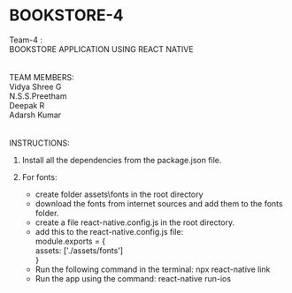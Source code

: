 # BOOKSTORE-4

Team-4 :\
BOOKSTORE APPLICATION USING REACT NATIVE\
\
\
TEAM MEMBERS:\
      Vidya Shree G\
      N.S.S.Preetham\
      Deepak R\
      Adarsh Kumar\
\
\
INSTRUCTIONS:
1. Install all the dependencies from the package.json file.

2. For fonts:
      - create folder assets\fonts in the root directory
      - download the fonts from internet sources and add them to the fonts folder.
      - create a file react-native.config.js in the root directory.
      - add this to the react-native.config.js file:\
            module.exports = {\
            assets: ['./assets/fonts']\
            } 
      - Run the following command in the terminal: npx react-native link
      - Run the app using the command: react-native run-ios
